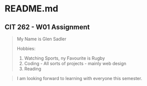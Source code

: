 # README.md

## CIT 262 - W01 Assignment

> My Name is Glen Sadler
>
> Hobbies:
>
> 1.  Watching Sports, ny Favourite is Rugby
> 2.  Coding - All sorts of projects - mainly web design
> 3.  Reading

> I am looking forward to learning with everyone this semester.
